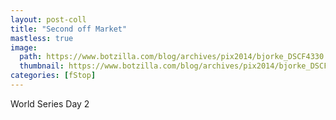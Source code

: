 ```yaml
---
layout: post-coll
title: "Second off Market"
mastless: true
image:
  path: https://www.botzilla.com/blog/archives/pix2014/bjorke_DSCF4330.jpg
  thumbnail: https://www.botzilla.com/blog/archives/pix2014/bjorke_DSCF4330.jpg
categories: [fStop]
---
```


<p>World Series Day 2</p>
